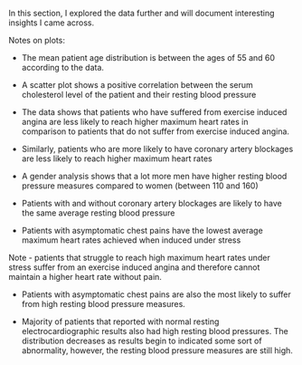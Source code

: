In this section, I explored the data further and will document interesting insights I came across. 

Notes on plots: 

- The mean patient age distribution is between the ages of 55 and 60 according to the data.

- A scatter plot shows a positive correlation between the serum cholesterol level of the patient and their resting blood pressure

- The data shows that patients who have suffered from exercise induced angina are less likely to reach higher maximum heart rates in comparison to patients that do not suffer from exercise induced angina. 

- Similarly, patients who are more likely to have coronary artery blockages are less likely to reach higher maximum heart rates

- A gender analysis shows that a lot more men have higher resting blood pressure measures compared to women (between 110 and 160)

- Patients with and without coronary artery blockages are likely to have the same average resting blood pressure 

- Patients with asymptomatic chest pains have the lowest average maximum heart rates achieved when induced under stress

Note - patients that struggle to reach high maximum heart rates under stress suffer from an exercise induced angina and therefore cannot maintain a higher heart rate without pain. 

- Patients with asymptomatic chest pains are also the most likely to suffer from high resting blood pressure measures. 

- Majority of patients that reported with normal resting electrocardiographic results also had high resting blood pressures. The distribution decreases as results begin to indicated some sort of abnormality, however, the resting blood pressure measures are still high. 


